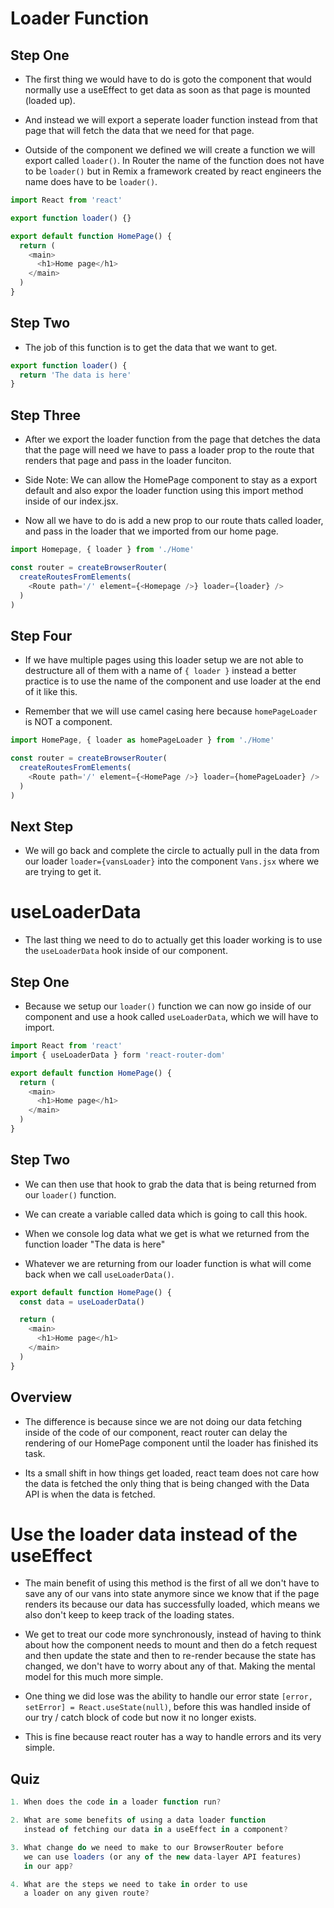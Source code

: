 # Loader Function

## Step One

- The first thing we would have to do is goto the component that would normally use a useEffect to get data as soon as that page is mounted (loaded up).

- And instead we will export a seperate loader function instead from that page that will fetch the data that we need for that page.

- Outside of the component we defined we will create a function we will export called `loader()`. In Router the name of the function does not have to be `loader()` but in Remix a framework created by react engineers the name does have to be `loader()`.

```js
import React from 'react'

export function loader() {}

export default function HomePage() {
  return (
    <main>
      <h1>Home page</h1>
    </main>
  )
}
```

## Step Two

- The job of this function is to get the data that we want to get.

```js
export function loader() {
  return 'The data is here'
}
```

## Step Three

- After we export the loader function from the page that detches the data that the page will need we have to pass a loader prop to the route that renders that page and pass in the loader funciton.

- Side Note: We can allow the HomePage component to stay as a export default and also expor the loader function using this import method inside of our index.jsx.

- Now all we have to do is add a new prop to our route thats called loader, and pass in the loader that we imported from our home page.

```js
import Homepage, { loader } from './Home'

const router = createBrowserRouter(
  createRoutesFromElements(
    <Route path='/' element={<Homepage />} loader={loader} />
  )
)
```

## Step Four

- If we have multiple pages using this loader setup we are not able to destructure all of them with a name of `{ loader }` instead a better practice is to use the name of the component and use loader at the end of it like this.

- Remember that we will use camel casing here because `homePageLoader` is NOT a component.

```js
import HomePage, { loader as homePageLoader } from './Home'

const router = createBrowserRouter(
  createRoutesFromElements(
    <Route path='/' element={<HomePage />} loader={homePageLoader} />
  )
)
```

## Next Step

- We will go back and complete the circle to actually pull in the data from our loader `loader={vansLoader}` into the component `Vans.jsx` where we are trying to get it.

# useLoaderData

- The last thing we need to do to actually get this loader working is to use the `useLoaderData` hook inside of our component.

## Step One

- Because we setup our `loader()` function we can now go inside of our component and use a hook called `useLoaderData`, which we will have to import.

```js
import React from 'react'
import { useLoaderData } form 'react-router-dom'

export default function HomePage() {
  return (
    <main>
      <h1>Home page</h1>
    </main>
  )
}
```

## Step Two

- We can then use that hook to grab the data that is being returned from our `loader()` function.

- We can create a variable called data which is going to call this hook.

- When we console log data what we get is what we returned from the function loader "The data is here"

- Whatever we are returning from our loader function is what will come back when we call `useLoaderData()`.

```js
export default function HomePage() {
  const data = useLoaderData()

  return (
    <main>
      <h1>Home page</h1>
    </main>
  )
}
```

## Overview

- The difference is because since we are not doing our data fetching inside of the code of our component, react router can delay the rendering of our HomePage component until the loader has finished its task.

- Its a small shift in how things get loaded, react team does not care how the data is fetched the only thing that is being changed with the Data API is when the data is fetched.

# Use the loader data instead of the useEffect

- The main benefit of using this method is the first of all we don't have to save any of our vans into state anymore since we know that if the page renders its because our data has successfully loaded, which means we also don't keep to keep track of the loading states.

- We get to treat our code more synchronously, instead of having to think about how the component needs to mount and then do a fetch request and then update the state and then to re-render because the state has changed, we don't have to worry about any of that. Making the mental model for this much more simple.

- One thing we did lose was the ability to handle our error state `[error, setError] = React.useState(null)`, before this was handled inside of our try / catch block of code but now it no longer exists.

- This is fine because react router has a way to handle errors and its very simple.

## Quiz

```js
1. When does the code in a loader function run?

2. What are some benefits of using a data loader function
   instead of fetching our data in a useEffect in a component?

3. What change do we need to make to our BrowserRouter before
   we can use loaders (or any of the new data-layer API features)
   in our app?

4. What are the steps we need to take in order to use
   a loader on any given route?
```
